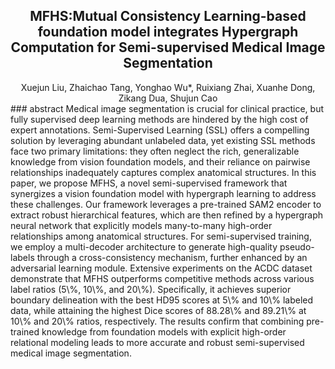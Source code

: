 <div align="center">
<h2>MFHS:Mutual Consistency Learning-based foundation model integrates Hypergraph Computation for Semi-supervised Medical Image Segmentation</h2>
</div>
<div align="center">
Xuejun Liu, Zhaichao Tang, Yonghao Wu*, Ruixiang Zhai, Xuanhe Dong,
Zikang Dua, Shujun Cao
</div>
### abstract
Medical image segmentation is crucial for clinical practice, but fully supervised deep learning methods are hindered by the high cost of expert annotations.
Semi-Supervised Learning (SSL) offers a compelling solution by leveraging abundant unlabeled data, yet existing SSL methods face two primary limitations: they often neglect the rich, generalizable knowledge from vision foundation models, and their reliance on pairwise relationships inadequately captures complex anatomical structures.
In this paper, we propose MFHS, a novel semi-supervised framework that synergizes a vision foundation model with hypergraph learning to address these challenges.
Our framework leverages a pre-trained SAM2 encoder to extract robust hierarchical features, which are then refined by a hypergraph neural network that explicitly models many-to-many high-order relationships among anatomical structures.
For semi-supervised training, we employ a multi-decoder architecture to generate high-quality pseudo-labels through a cross-consistency mechanism, further enhanced by an adversarial learning module.
Extensive experiments on the ACDC dataset demonstrate that MFHS outperforms competitive  methods across various label ratios (5\%, 10\%, and 20\%).
Specifically, it achieves superior boundary delineation with the best HD95 scores at 5\% and 10\% labeled data, while attaining the highest Dice scores of 88.28\% and 89.21\% at 10\% and 20\% ratios, respectively.
The results confirm that combining pre-trained knowledge from foundation models with explicit high-order relational modeling leads to more accurate and robust semi-supervised medical image segmentation.
